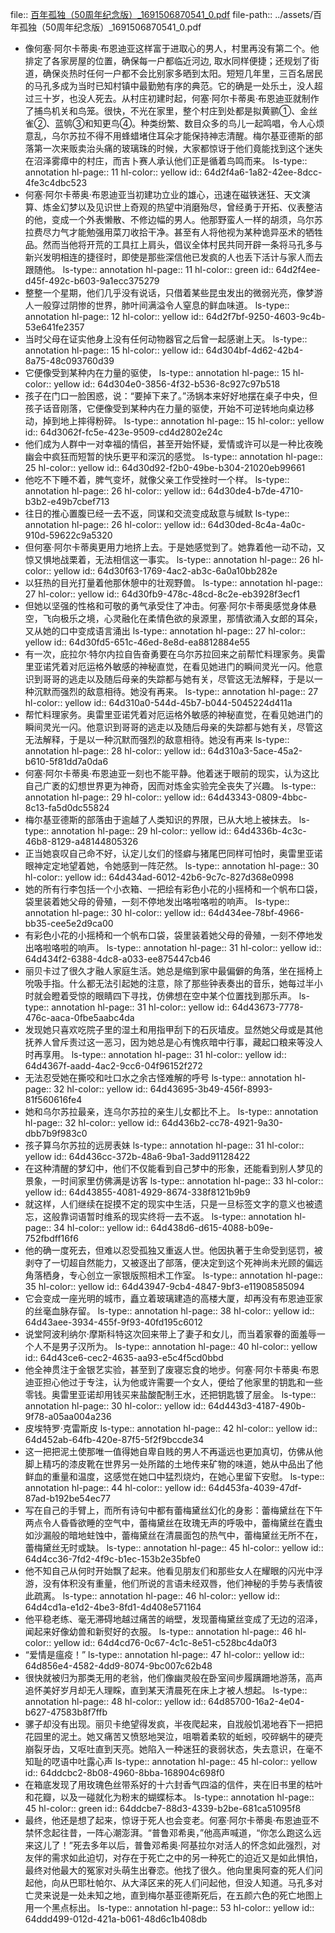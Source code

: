 file:: [百年孤独（50周年纪念版）_1691506870541_0.pdf](../assets/百年孤独（50周年纪念版）_1691506870541_0.pdf)
file-path:: ../assets/百年孤独（50周年纪念版）_1691506870541_0.pdf

- 像何塞·阿尔卡蒂奥·布恩迪亚这样富于进取心的男人，村里再没有第二个。他排定了各家房屋的位置，确保每一户都临近河边, 取水同样便捷；还规划了街道，确保炎热时任何一户都不会比别家多晒到太阳。短短几年里，三百名居民的马孔多成为当时已知村镇中最勤勉有序的典范。它的确是一处乐土，没人超过三十岁，也没人死去。从村庄初建时起，何塞·阿尔卡蒂奥·布恩迪亚就制作了捕鸟机关和鸟笼。很快，不光在家里，整个村庄到处都是拟黄鹂①、金丝雀②、蓝鸲③和知更鸟④。种类纷繁、数目众多的鸟儿一起鸣唱，令人心烦意乱，乌尔苏拉不得不用蜂蜡堵住耳朵才能保持神志清醒。梅尔基亚德斯的部落第一次来贩卖治头痛的玻璃珠的时候，大家都惊讶于他们竟能找到这个迷失在沼泽雾瘴中的村庄，而吉卜赛人承认他们正是循着鸟鸣而来。
  ls-type:: annotation
  hl-page:: 11
  hl-color:: yellow
  id:: 64d2f4a6-1a82-42ee-8dcc-4fe3c4dbc523
- 何塞·阿尔卡蒂奥·布恩迪亚当初建功立业的雄心，迅速在磁铁迷狂、天文演算、炼金幻梦以及见识世上奇观的热望中消磨殆尽，曾经勇于开拓、仪表整洁的他，变成一个外表懒散、不修边幅的男人。他那野蛮人一样的胡须，乌尔苏拉费尽力气才能勉强用菜刀收拾干净。甚至有人将他视为某种诡异巫术的牺牲品。然而当他将开荒的工具扛上肩头，倡议全体村民共同开辟一条将马孔多与新兴发明相连的捷径时，即使是那些深信他已发疯的人也丢下活计与家人而去跟随他。
  ls-type:: annotation
  hl-page:: 11
  hl-color:: green
  id:: 64d2f4ee-d45f-492c-b603-9a1ecc375279
- 整整一个星期，他们几乎没有说话，只借着某些昆虫发出的微弱光亮，像梦游人一般穿过阴惨的世界，肺叶间满溢令人窒息的鲜血味道。
  ls-type:: annotation
  hl-page:: 12
  hl-color:: yellow
  id:: 64d2f7bf-9250-4603-9c4b-53e641fe2357
- 当时父母在证实他身上没有任何动物器官之后曾一起感谢上天。
  ls-type:: annotation
  hl-page:: 15
  hl-color:: yellow
  id:: 64d304bf-4d62-42b4-8a75-48c093760d39
- 它便像受到某种内在力量的驱使，
  ls-type:: annotation
  hl-page:: 15
  hl-color:: yellow
  id:: 64d304e0-3856-4f32-b536-8c927c97b518
- 孩子在门口一脸困惑，说：“要掉下来了。”汤锅本来好好地摆在桌子中央，但孩子话音刚落，它便像受到某种内在力量的驱使，开始不可逆转地向桌边移动，掉到地上摔得粉碎。
  ls-type:: annotation
  hl-page:: 15
  hl-color:: yellow
  id:: 64d3062f-fc5e-423e-9509-cd4d2802e24c
- 他们成为人群中一对幸福的情侣，甚至开始怀疑，爱情或许可以是一种比夜晚幽会中疯狂而短暂的快乐更平和深沉的感觉。
  ls-type:: annotation
  hl-page:: 25
  hl-color:: yellow
  id:: 64d30d92-f2b0-49be-b304-21020eb99661
- 他吃不下睡不着，脾气变坏，就像父亲工作受挫时一个样。
  ls-type:: annotation
  hl-page:: 26
  hl-color:: yellow
  id:: 64d30de4-b7de-4710-b3b2-e49b7cbef713
- 往日的推心置腹已经一去不返，同谋和交流变成敌意与缄默
  ls-type:: annotation
  hl-page:: 26
  hl-color:: yellow
  id:: 64d30ded-8c4a-4a0c-910d-59622c9a5320
- 但何塞·阿尔卡蒂奥更用力地挤上去。于是她感觉到了。她靠着他一动不动，又惊又惧地战栗着，无法相信这一事实。
  ls-type:: annotation
  hl-page:: 26
  hl-color:: yellow
  id:: 64d30f63-1769-4ac2-ab3c-6a0a10bb282e
- 以狂热的目光打量着他那休憩中的壮观野兽。
  ls-type:: annotation
  hl-page:: 27
  hl-color:: yellow
  id:: 64d30fb9-478c-48cd-8c2e-eb3928f3ecf1
- 但她以坚强的性格和可敬的勇气承受住了冲击。何塞·阿尔卡蒂奥感觉身体悬空，飞向极乐之境，心灵融化在柔情色欲的泉源里，那情欲涌入女郎的耳朵，又从她的口中变成语言涌出
  ls-type:: annotation
  hl-page:: 27
  hl-color:: yellow
  id:: 64d30fd5-651c-46ed-8e8d-ea8812884e55
- 有一次，庇拉尔·特尔内拉自告奋勇要在乌尔苏拉回来之前帮忙料理家务。奥雷里亚诺凭着对厄运格外敏感的神秘直觉，在看见她进门的瞬间灵光一闪。他意识到哥哥的逃走以及随后母亲的失踪都与她有关，尽管这无法解释，于是以一种沉默而强烈的敌意相待。她没有再来。
  ls-type:: annotation
  hl-page:: 27
  hl-color:: yellow
  id:: 64d310a0-544d-45b7-b044-5045224d411a
- 帮忙料理家务。奥雷里亚诺凭着对厄运格外敏感的神秘直觉，在看见她进门的瞬间灵光一闪。他意识到哥哥的逃走以及随后母亲的失踪都与她有关，尽管这无法解释，于是以一种沉默而强烈的敌意相待。她没有再来
  ls-type:: annotation
  hl-page:: 28
  hl-color:: yellow
  id:: 64d310a3-5ace-45a2-b610-5f81dd7a0da6
- 何塞·阿尔卡蒂奥·布恩迪亚一刻也不能平静。他着迷于眼前的现实，认为这比自己广袤的幻想世界更为神奇，因而对炼金实验完全丧失了兴趣。
  ls-type:: annotation
  hl-page:: 29
  hl-color:: yellow
  id:: 64d43343-0809-4bbc-8c13-fa5d0dc55824
- 梅尔基亚德斯的部落由于逾越了人类知识的界限，已从大地上被抹去。
  ls-type:: annotation
  hl-page:: 29
  hl-color:: yellow
  id:: 64d4336b-4c3c-46b8-8129-a48144805326
- 正当她哀叹自己命不好，认定儿女们的怪癖与猪尾巴同样可怕时，奥雷里亚诺眼神定定地望着她，令她感到一阵茫然。
  ls-type:: annotation
  hl-page:: 30
  hl-color:: yellow
  id:: 64d434ad-6012-42b6-9c7c-827d368e0998
- 她的所有行李包括一个小衣箱、一把绘有彩色小花的小摇椅和一个帆布口袋，袋里装着她父母的骨殖，一刻不停地发出咯啦咯啦的响声。
  ls-type:: annotation
  hl-page:: 30
  hl-color:: yellow
  id:: 64d434ee-78bf-4966-bb35-cee5e2d9ca00
- 有彩色小花的小摇椅和一个帆布口袋，袋里装着她父母的骨殖，一刻不停地发出咯啦咯啦的响声。
  ls-type:: annotation
  hl-page:: 31
  hl-color:: yellow
  id:: 64d434f2-6388-4dc8-a033-ee875447cb46
- 丽贝卡过了很久才融人家庭生活。她总是缩到家中最偏僻的角落，坐在摇椅上吮吸手指。什么都无法引起她的注意，除了那些钟表奏出的音乐，她每过半小时就会瞪着受惊的眼睛四下寻找，仿佛想在空中某个位置找到那乐声。
  ls-type:: annotation
  hl-page:: 31
  hl-color:: yellow
  id:: 64d43673-7778-476c-aaca-0fbe5aabc4da
- 发现她只喜欢吃院子里的湿土和用指甲刮下的石灰墙皮。显然她父母或是其他抚养人曾斥责过这一恶习，因为她总是心有愧疚暗中行事，藏起口粮来等没人时再享用。
  ls-type:: annotation
  hl-page:: 31
  hl-color:: yellow
  id:: 64d4367f-aadd-4ac2-9cc6-04f96152f272
- 无法忍受她在撕咬和吐口水之余古怪难解的呼号
  ls-type:: annotation
  hl-page:: 32
  hl-color:: yellow
  id:: 64d43695-3b49-456f-8993-81f560616fe4
- 她和乌尔苏拉最亲，连乌尔苏拉的亲生儿女都比不上。
  ls-type:: annotation
  hl-page:: 32
  hl-color:: yellow
  id:: 64d436b2-cc78-4921-9a30-dbb7b9f983c0
- 孩子算乌尔苏拉的远房表妹
  ls-type:: annotation
  hl-page:: 31
  hl-color:: yellow
  id:: 64d436cc-372b-48a6-9ba1-3add91128422
- 在这种清醒的梦幻中，他们不仅能看到自己梦中的形象，还能看到别人梦见的景象，一时间家里仿佛满是访客
  ls-type:: annotation
  hl-page:: 33
  hl-color:: yellow
  id:: 64d43855-4081-4929-8674-338f8121b9b9
- 就这样，人们继续在捉摸不定的现实中生活，只是一旦标签文字的意义也被遗忘，这般靠词语暂时维系的现实终将一去不返。
  ls-type:: annotation
  hl-page:: 34
  hl-color:: yellow
  id:: 64d438d6-d615-4088-b09e-752fbdff16f6
- 他的确一度死去，但难以忍受孤独又重返人世。他因执著于生命受到惩罚，被剥夺了一切超自然能力，又被逐出了部落，便决定到这个死神尚未光顾的偏远角落栖身，专心创立一家银版照相术工作室。
  ls-type:: annotation
  hl-page:: 35
  hl-color:: yellow
  id:: 64d43947-9cb4-4847-9bf3-e11908585094
- 它会变成一座光明的城市，矗立着玻璃建造的高楼大厦，却再没有布恩迪亚家的丝毫血脉存留。
  ls-type:: annotation
  hl-page:: 38
  hl-color:: yellow
  id:: 64d43aee-3934-455f-9f93-40fd195c6012
- 说堂阿波利纳尔·摩斯科特这次回来带上了妻子和女儿，而当着家眷的面羞辱一个人不是男子汉所为。
  ls-type:: annotation
  hl-page:: 40
  hl-color:: yellow
  id:: 64d43ce6-cec2-4635-aa93-e5c4f5cd0bbd
- 他全神贯注于金银艺实验，甚至到了废寝忘食的地步。何塞·阿尔卡蒂奥·布恩迪亚担心他过于专注，认为他或许需要一个女人，便给了他家里的钥匙和一些零钱。奥雷里亚诺却用钱买来盐酸配制王水，还把钥匙镀了层金。
  ls-type:: annotation
  hl-page:: 30
  hl-color:: yellow
  id:: 64d443d3-4187-490b-9f78-a05aa004a236
- 皮埃特罗·克雷斯皮
  ls-type:: annotation
  hl-page:: 42
  hl-color:: yellow
  id:: 64d452ab-64fb-420e-87f5-5f2f9bccde34
- 这一把把泥土使那唯一值得她自卑自贱的男人不再遥远也更加真切，仿佛从他脚上精巧的漆皮靴在世界另一处所踏的土地传来矿物的味道，她从中品出了他鲜血的重量和温度，这感觉在她口中猛烈烧灼，在她心里留下安慰。
  ls-type:: annotation
  hl-page:: 44
  hl-color:: yellow
  id:: 64d453fa-4039-47df-87ad-b192be54ec77
- 写在自己的手臂上，而所有诗句中都有蕾梅黛丝幻化的身影：蕾梅黛丝在下午两点令人昏昏欲睡的空气中，蕾梅黛丝在玫瑰无声的呼吸中，蕾梅黛丝在蠹虫如沙漏般的暗地蛀蚀中，蕾梅黛丝在清晨面包的热气中，蕾梅黛丝无所不在，蕾梅黛丝无时或缺。
  ls-type:: annotation
  hl-page:: 45
  hl-color:: yellow
  id:: 64d4cc36-7fd2-4f9c-b1ec-153b2e35bfe0
- 他不知自己从何时开始飘了起来。他看见朋友们和那些女人在耀眼的闪光中浮游，没有体积没有重量，他们所说的言语未经双唇，他们神秘的手势与表情彼此疏离。
  ls-type:: annotation
  hl-page:: 46
  hl-color:: yellow
  id:: 64d4cd1a-e1d2-4be3-8fd1-4d408e571164
- 他平稳老练、毫无滞碍地越过痛苦的峭壁，发现蕾梅黛丝变成了无边的沼泽，闻起来好像幼兽和新熨好的衣服。
  ls-type:: annotation
  hl-page:: 46
  hl-color:: yellow
  id:: 64d4cd76-0c67-4c1c-8e51-c528bc4da0f3
- “爱情是瘟疫！”
  ls-type:: annotation
  hl-page:: 47
  hl-color:: yellow
  id:: 64d856e4-4582-4dd9-8074-9bc007c62b48
- 很快就被归为那类无用的老翁，他们像幽灵般在卧室间步履蹒跚地游荡，高声追怀美好岁月却无人理睬，直到某天清晨死在床上才被人想起。
  ls-type:: annotation
  hl-page:: 48
  hl-color:: yellow
  id:: 64d85700-16a2-4e04-b627-47583b8f7ffb
- 骡子却没有出现。丽贝卡绝望得发疯，半夜爬起来，自戕般饥渴地吞下一把把花园里的泥土。她又痛苦又愤怒地哭泣，咀嚼着柔软的蚯蚓，咬碎蜗牛的硬壳崩裂牙齿，又呕吐直到天亮。她陷入一种迷狂的衰弱状态，失去意识，在毫不知耻的呓语中吐露心声
  ls-type:: annotation
  hl-page:: 45
  hl-color:: yellow
  id:: 64ddcbc2-8b08-4960-8bba-168904c698f0
- 在箱底发现了用玫瑰色丝带系好的十六封香气四溢的信件，夹在旧书里的枯叶和花瓣，以及一碰就化为粉末的蝴蝶标本。
  ls-type:: annotation
  hl-page:: 45
  hl-color:: green
  id:: 64ddcbe7-88d3-4339-b2be-681ca51095f8
- 最终，他还是想了起来，惊讶于死人也会变老。何塞·阿尔卡蒂奥·布恩迪亚不禁怀念起往昔，一阵心潮澎湃。“普鲁邓希奥，”他高声喊道，“你怎么跑这么远来这儿了！”死去多年以后，普鲁邓希奥·阿基拉尔对活人的怀念如此强烈，对友伴的需求如此迫切，对存在于死亡之中的另一种死亡的迫近又是如此惧怕，最终对他最大的冤家对头萌生出眷恋。他找了很久。他向里奥阿查的死人们问起他，向从巴耶杜帕尔、从大泽区来的死人们问起他，但没人知道。马孔多对亡灵来说是一处未知之地，直到梅尔基亚德斯死后，在五颜六色的死亡地图上用一个黑点标出。
  ls-type:: annotation
  hl-page:: 53
  hl-color:: yellow
  id:: 64ddd499-012d-421a-b061-48d6c1b408db